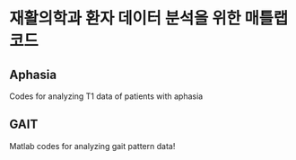 # 재활의학과 환자 데이터 분석을 위한 매틀랩 코드

## Aphasia
Codes for analyzing T1 data of patients with aphasia

## GAIT
Matlab codes for analyzing gait pattern data!
